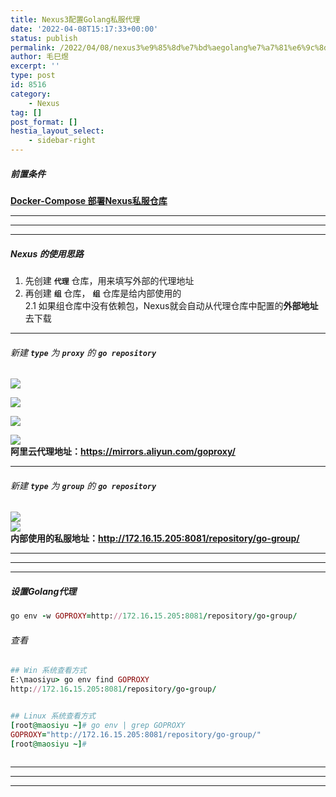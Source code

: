 ```yaml
---
title: Nexus3配置Golang私服代理
date: '2022-04-08T15:17:33+00:00'
status: publish
permalink: /2022/04/08/nexus3%e9%85%8d%e7%bd%aegolang%e7%a7%81%e6%9c%8d%e4%bb%a3%e7%90%86
author: 毛巳煜
excerpt: ''
type: post
id: 8516
category:
    - Nexus
tag: []
post_format: []
hestia_layout_select:
    - sidebar-right
---
```

##### 前置条件

**[Docker-Compose 部署Nexus私服仓库](http://www.dev-share.top/2018/11/29/maven-%e7%b3%bb%e5%88%97%e4%ba%8c-docker-compose-%e9%83%a8%e7%bd%b2nexus%e7%a7%81%e6%9c%8d%e4%bb%93%e5%ba%93/ "Docker-Compose 部署Nexus私服仓库")**

- - - - - -

- - - - - -

- - - - - -

##### Nexus 的使用思路

1. 先创建 **`代理`** 仓库，用来填写外部的代理地址
2. 再创建 **`组`** 仓库， **`组`** 仓库是给内部使用的  
  2.1 如果组仓库中没有依赖包，Nexus就会自动从代理仓库中配置的**外部地址**去下载

- - - - - -

###### 新建 **`type`** 为 **`proxy`** 的 **`go repository`**

[![](http://qiniu.dev-share.top/image/png/golang-nexus-01.png)](http://qiniu.dev-share.top/image/png/golang-nexus-01.png)

[![](http://qiniu.dev-share.top/image/png/golang-nexus-02.png)](http://qiniu.dev-share.top/image/png/golang-nexus-02.png)

[![](http://qiniu.dev-share.top/image/png/golang-nexus-03.png)](http://qiniu.dev-share.top/image/png/golang-nexus-03.png)

[![](http://qiniu.dev-share.top/image/png/golang-nexus-04.png)](http://qiniu.dev-share.top/image/png/golang-nexus-04.png)  
**阿里云代理地址：https://mirrors.aliyun.com/goproxy/**

- - - - - -

###### 新建 **`type`** 为 **`group`** 的 **`go repository`**

[![](http://qiniu.dev-share.top/image/png/golang-nexus-05.png)](http://qiniu.dev-share.top/image/png/golang-nexus-05.png)  
[![](http://qiniu.dev-share.top/image/png/golang-nexus-06.png)](http://qiniu.dev-share.top/image/png/golang-nexus-06.png)  
**内部使用的私服地址：http://172.16.15.205:8081/repository/go-group/**

- - - - - -

- - - - - -

- - - - - -

##### 设置Golang代理

```ruby
go env -w GOPROXY=http://172.16.15.205:8081/repository/go-group/

```

###### 查看

```ruby
## Win 系统查看方式
E:\maosiyu> go env find GOPROXY
http://172.16.15.205:8081/repository/go-group/


## Linux 系统查看方式
[root@maosiyu ~]# go env | grep GOPROXY
GOPROXY="http://172.16.15.205:8081/repository/go-group/"
[root@maosiyu ~]#



```

- - - - - -

- - - - - -

- - - - - -